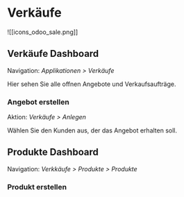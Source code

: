 # Verkäufe
![[icons_odoo_sale.png]]

## Verkäufe Dashboard

Navigation: *Applikationen > Verkäufe*

Hier sehen Sie alle offnen Angebote und Verkaufsaufträge.

### Angebot erstellen

Aktion: *Verkäufe > Anlegen*

Wählen Sie den Kunden aus, der das Angebot erhalten soll. 

## Produkte Dashboard

Navigation: *Verkkäufe > Produkte > Produkte*

### Produkt erstellen